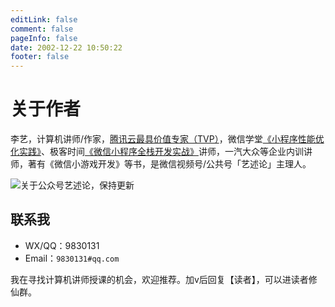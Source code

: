 ```yaml
---
editLink: false
comment: false
pageInfo: false
date: 2002-12-22 10:50:22
footer: false
---
```

# 关于作者

李艺，计算机讲师/作家，[腾讯云最具价值专家（TVP）](https://cloud.tencent.com/tvp/124)，微信学堂[《小程序性能优化实践》](https://developers.weixin.qq.com/community/business/course/000606628dc2e86dc0ddcbb115940d)、极客时间[《微信小程序全栈开发实战》](http://gk.link/a/10AdC)讲师，一汽大众等企业内训讲师，著有《微信小游戏开发》等书，是微信视频号/公共号「艺述论」主理人。

![关于公众号艺述论，保持更新](/yslqrcode.jpg)

## 联系我

- WX/QQ：9830131
- Email：`9830131#qq.com`

我在寻找计算机讲师授课的机会，欢迎推荐。加v后回复【读者】，可以进读者修仙群。